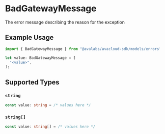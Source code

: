 # BadGatewayMessage

The error message describing the reason for the exception

## Example Usage

```typescript
import { BadGatewayMessage } from "@avalabs/avacloud-sdk/models/errors";

let value: BadGatewayMessage = [
  "<value>",
];
```

## Supported Types

### `string`

```typescript
const value: string = /* values here */
```

### `string[]`

```typescript
const value: string[] = /* values here */
```

